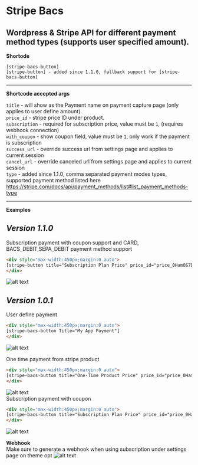 # Stripe Bacs
Wordpress &amp; Stripe API for different payment method types (supports user specified amount).  
---  
 **Shortode**
 ```
[stripe-bacs-button]
[stripe-button] - added since 1.1.0, fallback support for [stripe-bacs-button]
```  
---  
**Shortcode accepted args**

`title` - will show as the Payment name on payment capture page (only applies to user define amount).  
`price_id` - stripe price ID under product.  
`subscription` - required for subscription price, value must be `1`, (requires webhook connection)  
`with_coupon` - show coupon field, value must be `1`, only work if the payment is subscription  
`success_url` - override success url from settings page and applies to current session  
`cancel_url` - override canceled url from settings page and applies to current session  
`type` - added since 1.1.0, comma separated payment modes types, supported payment method listed here https://stripe.com/docs/api/payment_methods/list#list_payment_methods-type 

---  
**Examples**

***Version 1.1.0***
---  
Subscription payment with coupon support and CARD, BACS_DEBIT,SEPA_DEBIT payment method support
```html
<div style="max-width:450px;margin:0 auto">
[stripe-button title="Subscription Plan Price" price_id="price_0HamOS7DONTkfswqcpYXjPLB" subscription="1" with_coupon="1" success_url="http://site.me/confirm" cancel_url="http://site.me/canceled" type="card,bacs_debit,sepa_debit"]
</div>
```
![alt text](https://i.imgur.com/fu5409s.png "Stripe Bacs")   

***Version 1.0.1***
---  
User define payment  
```html
<div style="max-width:450px;margin:0 auto">
[stripe-bacs-button Title="My App Payment"]
</div>
```
![alt text](https://i.imgur.com/hiaJUqJ.png "Stripe Bacs")  

One time payment from stripe product  
```html
<div style="max-width:450px;margin:0 auto">
[stripe-bacs-button title="One-Time Product Price" price_id="price_0HamOS7DONTkfswqdgPEYvmM"]
</div>
```
![alt text](https://i.imgur.com/jKXjybb.png "Stripe Bacs")  
Subscription payment with coupon
```html
<div style="max-width:450px;margin:0 auto">
[stripe-bacs-button title="Subscription Plan Price" price_id="price_0HamOS7DONTkfswqcpYXjPLB" subscription="1" with_coupon="1" success_url="http://site.me/confirm" cancel_url="http://site.me/canceled"]
</div>
```
![alt text](https://i.imgur.com/FhU6CJ5.png "Stripe Bacs")   

**Webhook**  
Make sure to generate a webhook when using subscription under settings page on theme opt
![alt text](https://i.imgur.com/O52PenC.png "Stripe Bacs")   
